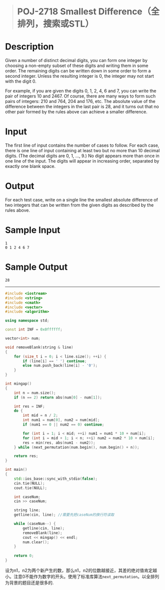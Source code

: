 > # POJ-2718 Smallest Difference（全排列，搜索或STL）

# Description

Given a number of distinct decimal digits, you can form one integer by choosing a non-empty subset of these digits and writing them in some order. The remaining digits can be written down in some order to form a second integer. Unless the resulting integer is 0, the integer may not start with the digit 0.

For example, if you are given the digits 0, 1, 2, 4, 6 and 7, you can write the pair of integers 10 and 2467. Of course, there are many ways to form such pairs of integers: 210 and 764, 204 and 176, etc. The absolute value of the difference between the integers in the last pair is 28, and it turns out that no other pair formed by the rules above can achieve a smaller difference.

# Input

The first line of input contains the number of cases to follow. For each case, there is one line of input containing at least two but no more than 10 decimal digits. (The decimal digits are 0, 1, ..., 9.) No digit appears more than once in one line of the input. The digits will appear in increasing order, separated by exactly one blank space.

# Output 

For each test case, write on a single line the smallest absolute difference of two integers that can be written from the given digits as described by the rules above.

# Sample Input

```
1
0 1 2 4 6 7
```

# Sample Output

```
28
```

----

```c++
#include <iostream>
#include <string>
#include <cmath>
#include <vector>
#include <algorithm>

using namespace std;

const int INF = 0x0ffffff; 

vector<int> num;

void removeBlank(string & line)
{
    for (size_t i = 0; i < line.size(); ++i) {
        if (line[i] == ' ') continue;
        else num.push_back(line[i] - '0');
    }
}

int mingap()
{
    int n = num.size();
    if (n == 2) return abs(num[0] - num[1]);

    int res = INF;
    do {
        int mid = n / 2;
        int num1 = num[0], num2 = num[mid];
        if (num1 == 0 || num2 == 0) continue;

        for (int i = 1; i < mid; ++i) num1 = num1 * 10 + num[i];
        for (int i = mid + 1; i < n; ++i) num2 = num2 * 10 + num[i];
        res = min(res, abs(num1 - num2));
    } while (next_permutation(num.begin(), num.begin() + n));

    return res;
}

int main()
{
    std::ios_base::sync_with_stdio(false);
    cin.tie(NULL);
    cout.tie(NULL);

    int caseNum;
    cin >> caseNum;

    string line;
    getline(cin, line); //需要先把caseNum的换行符读取

    while (caseNum--) {
        getline(cin, line);
        removeBlank(line);
        cout << mingap() << endl;
        num.clear();
    }
    
    return 0;
}
```

设为n1，n2为两个新产生的数，那么n1，n2的位数越接近，其差的绝对值肯定越小。注意0不能作为数字的开头。使用了标准库算法`next_permutation`。以全排列为背景的题目还是很多的.